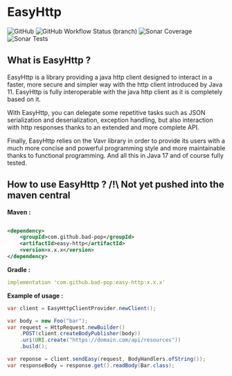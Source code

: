 # EasyHttp

![GitHub](https://img.shields.io/github/license/Bad-Pop/EasyHttp?style=flat-square)
![GitHub Workflow Status (branch)](https://img.shields.io/github/workflow/status/Bad-Pop/EasyHttp/EasyHttp%20Build%20Action/main?style=flat-square)
![Sonar Coverage](https://img.shields.io/sonar/coverage/Bad-Pop_EasyHttp/main?server=https%3A%2F%2Fsonarcloud.io&style=flat-square)
![Sonar Tests](https://img.shields.io/sonar/tests/Bad-Pop_EasyHttp/main?compact_message&server=https%3A%2F%2Fsonarcloud.io&style=flat-square)


## What is EasyHttp ?

EasyHttp is a library providing a java http client designed to interact in a faster, more secure and simpler way with
the http client introduced by Java 11. EasyHttp is fully interoperable with the java http client as it is completely
based on it.

With EasyHttp, you can delegate some repetitive tasks such as JSON serialization and deserialization, exception
handling, but also interaction with http responses thanks to an extended and more complete API.

Finally, EasyHttp relies on the Vavr library in order to provide its users with a much more concise and powerful
programming style and more maintainable thanks to functional programming. And all this in Java 17 and of course fully
tested.

## How to use EasyHttp ? /!\ Not yet pushed into the maven central

**Maven :**

```xml

<dependency>
    <groupId>com.github.bad-pop</groupId>
    <artifactId>easy-http</artifactId>
    <version>x.x.x</version>
</dependency>
```

**Gradle :**

```yml
implementation 'com.github.bad-pop:easy-http:x.x.x'
```

**Example of usage :**

```java
var client = EasyHttpClientProvider.newClient();

var body = new Foo("bar");
var request = HttpRequest.newBuilder()
    .POST(client.createBodyPublisher(body))
    .uri(URI.create("https://domain.com/api/resources"))
    .build();

var reponse = client.sendEasy(request, BodyHandlers.ofString());
var responseBody = response.get().readBody(Bar.class);
```
